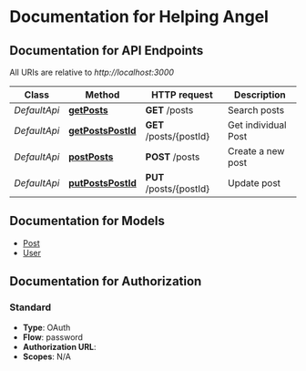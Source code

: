 # Documentation for Helping Angel

<a name="documentation-for-api-endpoints"></a>
## Documentation for API Endpoints

All URIs are relative to *http://localhost:3000*

Class | Method | HTTP request | Description
------------ | ------------- | ------------- | -------------
*DefaultApi* | [**getPosts**](Apis/DefaultApi.md#getposts) | **GET** /posts | Search posts
*DefaultApi* | [**getPostsPostId**](Apis/DefaultApi.md#getpostspostid) | **GET** /posts/{postId} | Get individual Post
*DefaultApi* | [**postPosts**](Apis/DefaultApi.md#postposts) | **POST** /posts | Create a new post
*DefaultApi* | [**putPostsPostId**](Apis/DefaultApi.md#putpostspostid) | **PUT** /posts/{postId} | Update post


<a name="documentation-for-models"></a>
## Documentation for Models

 - [Post](.//Models/Post.md)
 - [User](.//Models/User.md)


<a name="documentation-for-authorization"></a>
## Documentation for Authorization

<a name="Standard"></a>
### Standard

- **Type**: OAuth
- **Flow**: password
- **Authorization URL**: 
- **Scopes**: N/A

